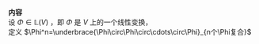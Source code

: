 **内容**  
设 $\Phi\in\mathbb L(V)$ ，即 $\Phi$ 是 $V$ 上的一个线性变换，  
定义  $\Phi^n=\underbrace{\Phi\circ\Phi\circ\cdots\circ\Phi}_{n个\Phi复合}$  
